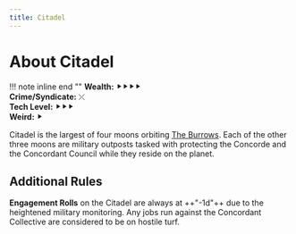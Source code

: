 ```yaml
---
title: Citadel
---
```


# About Citadel

!!! note inline end ""
    **Wealth:** ⯈⯈⯈⯈<br />
    **Crime/Syndicate:** ⤫<br />
    **Tech Level:** ⯈⯈⯈<br />
    **Weird:** ⯈

Citadel is the largest of four moons orbiting [The Burrows](/planet/the-burrows). Each of the other three moons are military outposts tasked with protecting the Concorde and the Concordant Council while they reside on the planet.

## Additional Rules

**Engagement Rolls** on the Citadel are always at ++"\-1d"++ due to the heightened military monitoring. Any jobs run against the Concordant Collective are considered to be on hostile turf.
